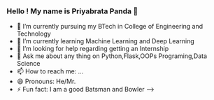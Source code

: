 ### Hello ! My name is Priyabrata Panda 👋




- 🔭 I’m currently pursuing my BTech in College of Engineering and Technology
- 🌱 I’m currently learning  Machine Learning and Deep Learning
- 🤔 I’m looking for help regarding getting an Internship
- 💬 Ask me about any thing on Python,Flask,OOPs Programing,Data Science
- 📫 How to reach me: ...
- 😄 Pronouns: He/Mr.
- ⚡ Fun fact: I am a good Batsman and Bowler
-->
